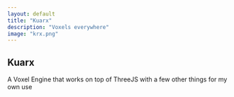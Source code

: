 ```yaml
---
layout: default
title: "Kuarx"
description: "Voxels everywhere"
image: "krx.png"
---
```


## Kuarx

A Voxel Engine that works on top of ThreeJS with a few other things for my own use

<canvas id="canvas" class="canvas_4x3 pixelated center" style="border-radius:16px;"></canvas>
<!--img src="./img/misc/screenshots/kuarx-vx6-alpha.png" class="center"-->

<script src="./js/three.min.js"></script>
<script src="./js/kuarx-alpha.js"></script>

<script>
kuarx.init(canvas,600,450,2,60,0.125,1024);
kuarx.camera.resize = () => {
  kuarx.renderer.setSize(600,450);
  kuarx.camera.aspect = 4/3;
  kuarx.camera.zoom = kuarx.camera.aspect<=1?kuarx.camera.aspect:1;
  kuarx.camera.updateProjectionMatrix();
}
//window.addEventListener("resize",kuarx.camera.resize);
kuarx.camera.resize();

const floor = Math.floor;
const round = Math.round;
const ceil = Math.ceil;
const abs = Math.abs;
const min = Math.min;
const max = Math.max;
const sin = Math.sin;
const cos = Math.cos;

const size = 11;
const c = size/2-0.5;

var dist = kuarx.findboxdist(size,kuarx.camera.fov);
kuarx.camera.position.set(size*2,dist*1.25,dist*1.75);
kuarx.camera.lookAt(size/2,size/2,size/2);

//--voxels--//
const vox = new kuarx.voxelGeometry(size,size,size);

const material = new THREE.ShaderMaterial({
  vertexShader: `
    varying vec3 vP;
    varying vec3 vW;
    varying vec3 vC;
    varying vec3 vN;
    varying vec3 vView;
    varying vec2 vUV;
    void main() {
      vP = position;
      vC = color;
      vN = normal;
      vUV = uv;
      vW = (modelMatrix*vec4(position,1.0)).xyz;
      vView = cameraPosition-vW;
      gl_Position = projectionMatrix * modelViewMatrix*vec4(position,1.0);
    }`,
  fragmentShader: `
    varying vec3 vP;
    varying vec3 vW;
    varying vec3 vC;
    varying vec3 vN;
    varying vec3 vView;
    varying vec2 vUV;
    #define vV normalize(vView)
    #define vL1 normalize(vec3(0.75,1,0.5))
    #define vL2 -vL1
    #define vA vec3(0.375)
    float light( in vec3 n , in vec3 l ) {
      return max(0.0,dot(n,l));
    }
    float spec( in vec3 n , in vec3 v , in vec3 l , in float r ) {
      vec3 h = reflect(-l,n);
      return pow(max(0.0,dot(v,h)),r);
    }
    void main() {
      float br = vUV.y>(1.0-1.0/16.0)?1.0:0.0;
      vec3 brc = mix(vC+br,vC,0.75);
      float d1 = light(vN,vL1);
      float d2 = light(vN,vL2)/3.0;
      vec3 col = vC*(d1+d2+vA);
      col = mix(col,brc,br);
      gl_FragColor = vec4(col,1.0);
    }`,
  vertexColors: true
});

const mesh = new THREE.Mesh(vox.makeGeometry(0,0,0,size,size,size),material);
kuarx.scene.add(mesh);

//--cube--//
c1 = kuarx.palette_01[3];
c2 = kuarx.palette_01[26];
const sky_material = new THREE.ShaderMaterial({
  vertexShader: `
    varying vec3 vP;
    varying vec3 vW;
    varying vec3 vN;
    void main() {
      vP = position;
      vN = normal;
      vW = (modelMatrix*vec4(position,1.0)).xyz;
      gl_Position = projectionMatrix * modelViewMatrix*vec4(position,1.0);
    }`,
  fragmentShader: `
    varying vec3 vP;
    varying vec3 vW;
    varying vec3 vN;
    #define c1 vec3(${c1[0]},${c1[1]},${c1[2]})
    #define c2 vec3(${c2[0]},${c2[1]},${c2[2]})
    void main() {
      vec3 p = (vW-${size%2==0?size/2+".0":size/2})/${size*4}.0;
      vec3 sp = normalize(p)/2.0+0.5;
      vec3 col = mix(c1,c2,sp.y);
      gl_FragColor = vec4(col,1.0);
    }`,
  side: THREE.BackSide,
  depthWrite: false
});
const cube = new THREE.Mesh(new THREE.BoxGeometry(size*8,size*8,size*8),sky_material);
cube.position.set(size/2,size/2,size/2);
kuarx.scene.add(cube);

var clown = [
  [
    [0,0,0,0,0,0,0,0,0,0,0],
    [0,0,0,4,4,4,4,4,0,0,0],
    [0,0,0,4,2,2,2,4,0,0,0],
    [0,0,0,4,2,2,2,4,0,0,0],
    [0,0,0,4,2,2,2,4,0,0,0],
    [0,0,0,4,4,4,4,4,0,0,0],
    [0,0,0,0,0,0,0,0,0,0,0],
    [0,0,0,0,0,0,0,0,0,0,0],
    [0,0,0,0,0,0,0,0,0,0,0]
  ],[
    [0,0,0,4,4,4,4,4,0,0,0],
    [0,0,4,4,4,4,4,4,4,0,0],
    [0,0,4,4,4,4,4,4,4,0,0],
    [0,0,4,4,4,4,4,4,4,0,0],
    [0,0,4,4,4,4,4,4,4,0,0],
    [0,0,4,4,4,4,4,4,4,0,0],
    [0,0,0,4,6,6,6,4,0,0,0],
    [0,0,0,0,0,0,0,0,0,0,0],
    [0,0,0,0,0,0,0,0,0,0,0]
  ],[
    [0,0,0,4,4,4,4,4,0,0,0],
    [0,0,4,4,4,4,4,4,4,0,0],
    [0,0,4,4,4,4,4,4,4,0,0],
    [0,0,4,4,4,4,4,4,4,0,0],
    [0,0,4,4,4,4,4,4,4,0,0],
    [0,0,4,4,4,4,4,4,4,0,0],
    [0,0,0,6,4,4,4,6,0,0,0],
    [0,0,0,0,0,7,0,0,0,0,0],
    [0,0,0,0,0,0,0,0,0,0,0]
  ],[
    [0,0,0,4,4,4,4,4,0,0,0],
    [0,0,4,4,4,4,4,4,4,0,0],
    [0,0,4,4,4,4,4,4,4,0,0],
    [0,0,4,4,4,4,4,4,4,0,0],
    [0,0,4,4,4,4,4,4,4,0,0],
    [0,0,32,4,4,4,4,4,32,0,0],
    [0,0,0,4,1,4,1,4,0,0,0],
    [0,0,0,0,0,0,0,0,0,0,0],
    [0,0,0,0,0,0,0,0,0,0,0]
  ],[
    [0,0,0,4,4,4,4,4,0,0,0],
    [0,0,4,4,4,4,4,4,4,0,0],
    [0,0,4,4,4,4,4,4,4,0,0],
    [0,0,4,4,4,4,4,4,4,0,0],
    [0,0,4,4,4,4,4,4,4,0,0],
    [0,0,4,4,4,4,4,4,4,0,0],
    [0,0,0,4,1,4,1,4,0,0,0],
    [0,0,0,0,0,0,0,0,0,0,0],
    [0,0,0,0,0,0,0,0,0,0,0]
  ],[
    [0,0,0,4,4,4,4,4,0,0,0],
    [0,0,4,4,4,4,4,4,4,0,0],
    [0,0,4,4,4,4,4,4,4,0,0],
    [0,0,4,4,4,4,4,4,4,0,0],
    [0,0,4,4,4,4,4,4,4,0,0],
    [0,22,4,4,4,4,4,4,4,22,0],
    [0,22,22,4,4,4,4,4,22,22,0],
    [0,0,0,0,0,0,0,0,0,0,0],
    [0,0,0,0,0,0,0,0,0,0,0]
  ],[
    [0,0,0,0,0,0,0,0,0,0,0],
    [0,0,0,4,4,4,4,4,0,0,0],
    [0,0,0,4,4,4,4,4,0,0,0],
    [0,0,0,4,4,4,4,4,0,0,0],
    [0,23,23,4,4,4,4,4,23,23,0],
    [22,23,23,4,4,4,4,4,22,23,23],
    [22,23,23,23,0,0,0,22,23,23,23],
    [0,23,23,0,0,0,0,0,23,23,0],
    [0,0,0,0,0,0,0,0,0,0,0]
  ],[
    [0,0,0,0,0,0,0,0,0,0,0],
    [0,0,0,0,0,0,0,0,0,0,0],
    [0,0,0,0,0,0,0,0,0,0,0],
    [0,0,0,0,0,0,0,0,0,0,0],
    [0,23,23,0,0,0,0,0,23,23,0],
    [22,23,23,23,0,0,0,22,23,23,23],
    [22,23,23,23,0,0,0,22,23,23,23],
    [0,23,24,0,0,0,0,0,23,24,0],
    [0,0,0,0,0,0,0,0,0,0,0]
  ],[
    [0,0,0,0,0,0,0,0,0,0,0],
    [0,0,0,0,0,0,0,0,0,0,0],
    [0,0,0,0,0,0,0,0,0,0,0],
    [0,0,0,0,0,0,0,0,0,0,0],
    [0,0,0,0,0,0,0,0,0,0,0],
    [0,23,23,0,0,0,0,0,23,23,0],
    [0,23,23,0,0,0,0,0,23,23,0],
    [0,0,0,0,0,0,0,0,0,0,0],
    [0,0,0,0,0,0,0,0,0,0,0]
  ]
];

var t = 0;
kuarx.update = () => {
  for (let x = 0; x < size; x++) {
    for (let y = 0; y < size; y++) {
      for (let z = 0; z < size; z++) {
        let d = floor(max(max(abs(x-c),abs(y-c)),abs(z-c)));
        let dm = min(min(abs(x-c),abs(y-c)),abs(z-c));
        if (sin(x/11+z/5+t/32)*11>y-11) {
          vox.set(x,y,z,x+y+z+t/32);
        } else {
          if (x<11&&y>1&&y<11&&z<9) {
            vox.set(x,y,z,clown[y-2][z][x]-1);
          } else {
            vox.set(x,y,z,-1);
          }
        }
      }
    }
  }
  mesh.geometry.dispose();
  mesh.geometry = vox.makeGeometry(0,0,0,size,size,size);
  kuarx.renderer.render(kuarx.scene,kuarx.camera);
  t++;
  requestAnimationFrame(kuarx.update);
}
kuarx.update();
</script>
